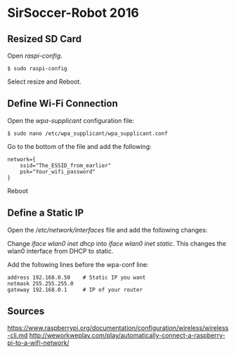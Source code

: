 SirSoccer-Robot 2016
====================

Resized SD Card
---------------
Open *raspi-config*.

```
$ sudo raspi-config
```
Select resize and Reboot.

Define Wi-Fi Connection
-----------------------
Open the *wpa-supplicant* configuration file:
```
$ sudo nano /etc/wpa_supplicant/wpa_supplicant.conf
```

Go to the bottom of the file and add the following:
```
network={
    ssid="The_ESSID_from_earlier"
    psk="Your_wifi_password"
}
```
Reboot

Define a Static IP
------------------
Open the */etc/network/interfaces* file and add the following changes:

Change *iface wlan0 inet dhcp* into *iface wlan0 inet static*. This changes the wlan0 interface from DHCP to static.

Add the following lines before the wpa-conf line:
```
address 192.168.0.50    # Static IP you want 
netmask 255.255.255.0 
gateway 192.168.0.1     # IP of your router
```

Sources
-------
https://www.raspberrypi.org/documentation/configuration/wireless/wireless-cli.md
http://weworkweplay.com/play/automatically-connect-a-raspberry-pi-to-a-wifi-network/